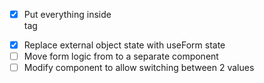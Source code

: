 - [x] Put everything inside <form> tag
- [x] Replace external object state with useForm state
- [ ] Move form logic from <Step /> to a separate component
- [ ] Modify <Switch /> component to allow switching between 2 values

